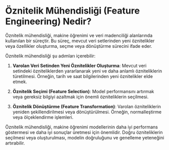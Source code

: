 # Öznitelik Mühendisliği (Feature Engineering) Nedir?

Öznitelik mühendisliği, makine öğrenimi ve veri madenciliği alanlarında kullanılan bir süreçtir. Bu süreç, mevcut veri setlerinden yeni öznitelikler veya özellikler oluşturma, seçme veya dönüştürme sürecini ifade eder. 

Öznitelik mühendisliği şu adımları içerebilir:

1. **Varolan Veri Setinden Yeni Öznitelikler Oluşturma**: Mevcut veri setindeki özniteliklerden yararlanarak yeni ve daha anlamlı özniteliklerin türetilmesi. Örneğin, tarih ve saat bilgilerinden yeni öznitelikler elde etmek.

2. **Öznitelik Seçimi (Feature Selection)**: Model performansını artırmak veya gereksiz bilgiyi azaltmak için önemli özniteliklerin seçilmesi.

3. **Öznitelik Dönüştürme (Feature Transformation)**: Varolan özniteliklerin yeniden şekillendirilmesi veya dönüştürülmesi. Örneğin, normalleştirme veya ölçeklendirme işlemleri.

Öznitelik mühendisliği, makine öğrenimi modellerinin daha iyi performans göstermesi ve daha iyi sonuçlar üretmesi için önemlidir. Doğru özniteliklerin seçilmesi veya oluşturulması, modelin doğruluğunu ve genelleme yeteneğini artırabilir.
